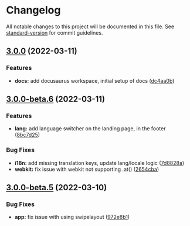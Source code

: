 # Changelog

All notable changes to this project will be documented in this file. See [standard-version](https://github.com/conventional-changelog/standard-version) for commit guidelines.

## [3.0.0](https://github.com/AmruthPillai/Reactive-Resume/compare/v3.0.0-beta.6...v3.0.0) (2022-03-11)


### Features

* **docs:** add docusaurus workspace, initial setup of docs ([dc4aa0b](https://github.com/AmruthPillai/Reactive-Resume/commit/dc4aa0b496096bd59c45426bfcea6ba7db5f5c01))

## [3.0.0-beta.6](https://github.com/AmruthPillai/Reactive-Resume/compare/v3.0.0-beta.5...v3.0.0-beta.6) (2022-03-11)

### Features

* **lang:** add language switcher on the landing page, in the footer ([8bc7d25](https://github.com/AmruthPillai/Reactive-Resume/commit/8bc7d2599ef6af7a07bfbe886c43844152b0d9f7))

### Bug Fixes

* **i18n:** add missing translation keys, update lang/locale logic ([7d8828a](https://github.com/AmruthPillai/Reactive-Resume/commit/7d8828a358d653bb162877a64c75028eb82678cd))
* **webkit:** fix issue with webkit not supporting .at() ([2654cba](https://github.com/AmruthPillai/Reactive-Resume/commit/2654cba039eb73d33257c36fa90a52cabc9fda96))

## [3.0.0-beta.5](https://github.com/AmruthPillai/Reactive-Resume/compare/v3.0.0-beta.4...v3.0.0-beta.5) (2022-03-10)

### Bug Fixes

* **app:** fix issue with using swipelayout ([972e8b1](https://github.com/AmruthPillai/Reactive-Resume/commit/972e8b1bcf9ad44d8915bf23d189711672937bc0))
